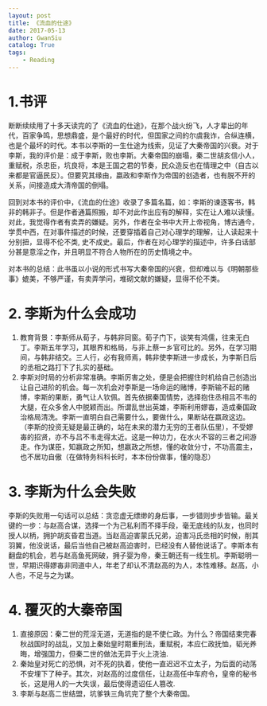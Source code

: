 ```yaml
---
layout: post
title: 《流血的仕途》
date: 2017-05-13
author: GwanSiu
catalog: True
tags:
    - Reading
---
```


# 1.书评    

断断续续用了十多天读完的了《流血的仕途》，在那个战火纷飞，人才辈出的年代，百家争鸣，思想鼎盛，是个最好的时代，但国家之间的尔虞我诈，合纵连横，也是个最坏的时代。本书以李斯的一生仕途为线索，见证了大秦帝国的兴衰。对于李斯，我的评价是：成于李斯，败也李斯。大秦帝国的崩塌，秦二世胡亥信小人，重赋税，杀忠臣，坑良将，本是王国之君的节奏，民众造反也在情理之中（自古以来都是官逼民反）。但要究其缘由，嬴政和李斯作为帝国的创造者，也有脱不开的关系，间接造成大清帝国的倒塌。  

回到对本书的评价中，《流血的仕途》收录了多篇名篇，如：李斯的谏逐客书，韩非的韩非子。但是作者通篇照搬，却不对此作出应有的解释，实在让人难以读懂。对此，我觉得作者有卖弄的嫌疑。另外，作者在全书中大开上帝视角，博古通今，学贯中西，在对事件描述的时候，还要穿插着自己对心理学的理解，让人读起来十分别扭，显得不伦不类, 史不成史。最后，作者在对心理学的描述中，许多白话部分甚是意淫之作，并且明显不符合人物所在的历史情境之中。  

对本书的总结：此书虽以小说的形式书写大秦帝国的兴衰，但却难以与《明朝那些事》媲美，不够严谨，有卖弄学问，堆砌文献的嫌疑，显得不伦不类。

# 2. 李斯为什么会成功  

1. 教育背景：李斯师从荀子，与韩非同窗。荀子门下，谈笑有鸿儒，往来无白丁。李斯五年学习，其眼界和格局，与非上蔡一乡官可比的。另外，在学习期间，与韩非结交。三人行，必有我师焉，韩非使李斯进一步成长，为李斯日后的丞相之路打下了扎实的基础。  
2. 李斯对时局的分析非常准确。李斯厉害之处，便是会把握住时机给自己创造出让自己进阶的机会。每一次机会对李斯是一场命运的赌博，李斯输不起的赌博，李斯的果断，勇气让人钦佩。首先依据秦国情势，选择抱住丞相吕不韦的大腿，在众多舍人中脱颖而出。所谓乱世出英雄，李斯利用嫪毐，造成秦国政治格局清洗。李斯一直明白自己需要什么，要做什么，果断站在嬴政这边。（李斯的投资无疑是最正确的，站在未来的潜力无穷的王者队伍里），不受嫪毐的招贤，亦不与吕不韦走得太近。这是一种功力，在水火不容的三者之间游走。作为谋臣，知嬴政之所知，想嬴政之所想，懂的收敛分寸，不功高震主，也不居功自傲（在做特务科科长时，本本份份做事，懂的隐忍）

# 3. 李斯为什么会失败  

李斯的失败用一句话可以总结：贪恋虚无缥缈的身后事，一步错则步步皆输。最关键的一步：与赵高合谋，选择一个为己私利而不择手段，毫无底线的队友，也同时授人以柄，拥护胡亥昏君当道。当赵高迫害蒙氏兄弟，迫害冯氏丞相的时候，削其羽翼，他没说话，最后当他自己被赵高迫害时，已经没有人替他说话了。李斯本有翻盘的机会，若与赵高鱼死网破，拥子婴为帝，秦王朝还有一线生机。李斯聪明一世，早期识得嫪毐非同道中人，年老了却认不清赵高的为人，本性难移。赵高，小人也，不足与之为谋。  

# 4. 覆灭的大秦帝国  

1. 直接原因：秦二世的荒淫无道，无道指的是不使仁政。为什么？帝国结束完春秋战国时的战乱，又加上秦始皇时期重刑法，重赋税，本应仁政抚恤，韬光养晦，增强国力，但秦二世的做法无异于火上浇油.  
2. 秦始皇对死亡的恐惧，对不死的执着，使他一直迟迟不立太子，为后面的动荡不安埋下了种子。其次，对赵高的过度信任，让赵高任中车府令，皇帝的秘书长，这是用人的一大失误，最后使得遗诏任人篡改.  
3. 李斯与赵高二世结盟，坑爹铁三角坑完了整个大秦帝国。  
